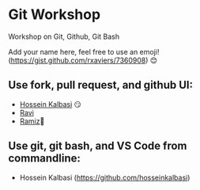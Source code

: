 # Git Workshop
Workshop on Git, Github, Git Bash

Add your name here, feel free to use an emoji! (https://gist.github.com/rxaviers/7360908) :blush:

## Use fork, pull request, and github UI:
- [Hossein Kalbasi](https://github.com/hosseinkalbasi) :smirk:
- [Ravi](https://github.com/ravitejavemuri)
- [Ramiz](https://github.com/ramizmemari):grimacing:


## Use git, git bash, and VS Code from commandline:
- Hossein Kalbasi (https://github.com/hosseinkalbasi)
